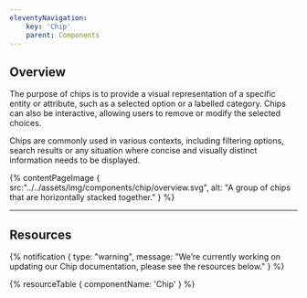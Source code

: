 ```yaml
---
eleventyNavigation:
    key: 'Chip'
    parent: Components
---
```


## Overview

The purpose of chips is to provide a visual representation of a specific entity or attribute, such as a selected option or a labelled category. Chips can also be interactive, allowing users to remove or modify the selected choices.

Chips are commonly used in various contexts, including filtering options, search results or any situation where concise and visually distinct information needs to be displayed.


{% contentPageImage {
    src:"../../assets/img/components/chip/overview.svg",
    alt: "A group of chips that are horizontally stacked together."
} %}

---

## Resources

{% notification {
  type: "warning",
  message: "We’re currently working on updating our Chip documentation, please see the resources below."
} %}

{% resourceTable {
    componentName: 'Chip'
} %}
